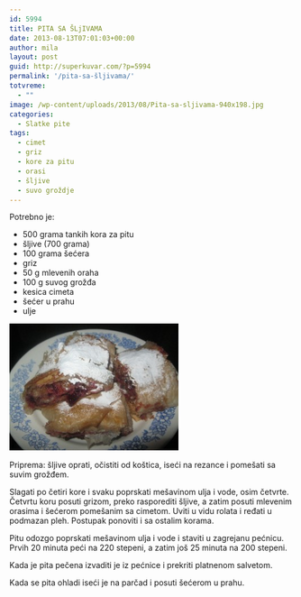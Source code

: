 ```yaml
---
id: 5994
title: PITA SA ŠLjIVAMA
date: 2013-08-13T07:01:03+00:00
author: mila
layout: post
guid: http://superkuvar.com/?p=5994
permalink: '/pita-sa-šljivama/'
totvreme:
  - ""
image: /wp-content/uploads/2013/08/Pita-sa-sljivama-940x198.jpg
categories:
  - Slatke pite
tags:
  - cimet
  - griz
  - kore za pitu
  - orasi
  - šljive
  - suvo groždje
---
```

Potrebno je:

  * 500 grama tankih kora za pitu
  * šljive (700 grama)
  * 100 grama šećera
  * griz
  * 50 g mlevenih oraha
  * 100 g suvog grožđa
  * kesica cimeta
  * šećer u prahu
  * ulje

[<img class="alignnone size-medium wp-image-5999" src="/wp-content/uploads/2013/08/Pita-sa-sljivama-300x225.jpg" alt="Pita sa sljivama" width="300" height="225" />](/wp-content/uploads/2013/08/Pita-sa-sljivama.jpg)

Priprema: šljive oprati, očistiti od koštica, iseći na rezance i pomešati sa suvim grožđem.

Slagati po četiri kore i svaku poprskati mešavinom ulja i vode, osim četvrte. Četvrtu koru posuti grizom, preko rasporediti šljive, a zatim posuti mlevenim orasima i šećerom pomešanim sa cimetom. Uviti u vidu rolata i ređati u podmazan pleh. Postupak ponoviti i sa ostalim korama.

Pitu odozgo poprskati mešavinom ulja i vode i staviti u zagrejanu pećnicu. Prvih 20 minuta peći na 220 stepeni, a zatim još 25 minuta na 200 stepeni.

Kada je pita pečena izvaditi je iz pećnice i prekriti platnenom salvetom.

Kada se pita ohladi iseći je na parčad i posuti šećerom u prahu.